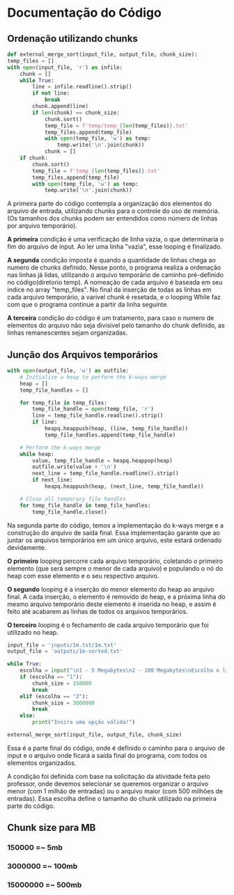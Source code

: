 # Documentação do Código

## Ordenação utilizando chunks

```py
def external_merge_sort(input_file, output_file, chunk_size):
temp_files = []
with open(input_file, 'r') as infile:
    chunk = []
    while True:
        line = infile.readline().strip()
        if not line:
            break
        chunk.append(line)
        if len(chunk) == chunk_size:
            chunk.sort()
            temp_file = f'temp/temp_{len(temp_files)}.txt'
            temp_files.append(temp_file)
            with open(temp_file, 'w') as temp:
                temp.write('\n'.join(chunk))
            chunk = []
    if chunk:
        chunk.sort()
        temp_file = f'temp_{len(temp_files)}.txt'
        temp_files.append(temp_file)
        with open(temp_file, 'w') as temp:
            temp.write('\n'.join(chunk))
```

A primeira parte do código contempla a organização dos elementos do arquivo de entrada, utilizando chunks para o controle do uso de memória. (Os tamanhos dos chunks podem ser entendidos como número de linhas por arquivo temporário).

**A primeira** condição é uma verificação de linha vazia, o que determinaria o fim do arquivo de input. Ao ler uma linha "vazia", esse looping é finalizado.

**A segunda** condição imposta é quando a quantidade de linhas chega ao numero de chunks definido. Nesse ponto, o programa realiza a ordenação nas linhas já lidas, utilizando o arquivo temporário de caminho pré-definido no código(diretorio temp). A nomeação de cada arquivo é baseada em seu indice no array "temp_files". No final da inserção de todas as linhas em cada arquivo temporário, a varivel chunk é resetada, e o looping While faz com que o programa continue a partir da linha seguinte.

**A terceira** condição do código é um tratamento, para caso o numero de elementos do arquivo não seja divisivel pelo tamanho do chunk definido, as linhas remanescentes sejam organizadas.


## Junção dos Arquivos temporários
```py
with open(output_file, 'w') as outfile:
    # Initialize a heap to perform the k-ways merge
    heap = []
    temp_file_handles = []

    for temp_file in temp_files:
        temp_file_handle = open(temp_file, 'r')
        line = temp_file_handle.readline().strip()
        if line:
            heapq.heappush(heap, (line, temp_file_handle))
            temp_file_handles.append(temp_file_handle)

    # Perform the k-ways merge
    while heap:
        value, temp_file_handle = heapq.heappop(heap)
        outfile.write(value + '\n')
        next_line = temp_file_handle.readline().strip()
        if next_line:
            heapq.heappush(heap, (next_line, temp_file_handle))

    # Close all temporary file handles
    for temp_file_handle in temp_file_handles:
        temp_file_handle.close()

```

Na segunda parte do código, temos a implementação do k-ways merge e a construção do arquivo de saída final. Essa implementação garante que ao juntar os arquivos temporários em um único arquivo, este estará ordenado devidamente.

**O primeiro** looping percorre cada arquivo temporário, coletando o primeiro elemento (que será sempre o menor de cada arquivo) e populando o nó do heap com esse elemento e o seu respectivo arquivo.

**O segundo** looping é a inserção do menor elemento do heap ao arquivo final. A cada inserção, o elemento é removido do heap, e a próxima linha do mesmo arquivo temporário deste elemento é inserida no heap, e assim é feito até acabarem as linhas de todos os arquivos temporários.

**O terceiro** looping é o fechamento de cada arquivo temporário que foi utilizado no heap.

```py
input_file = 'inputs/1m.txt/1m.txt'
output_file = 'outputs/1m-sorted.txt'

while True:
    escolha = input("\n1 - 5 Megabytes\n2 - 100 Megabytes\nEscolha o limite de memória que o programa utilizará: ")
    if (escolha == "1"):
        chunk_size = 150000
        break
    elif (escolha == "2"):
        chunk_size = 3000000 
        break
    else:
        print("Insira uma opção válida!")

external_merge_sort(input_file, output_file, chunk_size)
```

Essa é a parte final do código, onde é definido o caminho para o arquivo de input e o arquivo onde ficará a saída final do programa, com todos os elementos organizados.

A condição foi definida com base na solicitação da atividade feita pelo professor, onde devemos selecionar se queremos organizar o arquivo menor (com 1 milhão de entradas) ou o arquivo maior (com 500 milhões de entradas). Essa escolha define o tamanho do chunk utilizado na primeira parte do código.

## Chunk size para MB

### 150000 =~ 5mb
### 3000000 =~ 100mb
### 15000000 =~ 500mb
